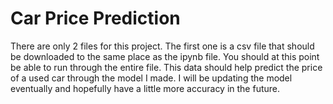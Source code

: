# Car Price Prediction
There are only 2 files for this project. 
The first one is a csv file that should be downloaded to the same place as the ipynb file.
You should at this point be able to run through the entire file.
This data should help predict the price of a used car through the model I made. 
I will be updating the model eventually and hopefully have a little more accuracy in the future.
